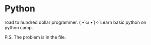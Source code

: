 # Python
road to hundred dollar programmer. ( •̀ ω •́ )✧
Learn basic python on python camp.

P.S. The problem is in the file.
